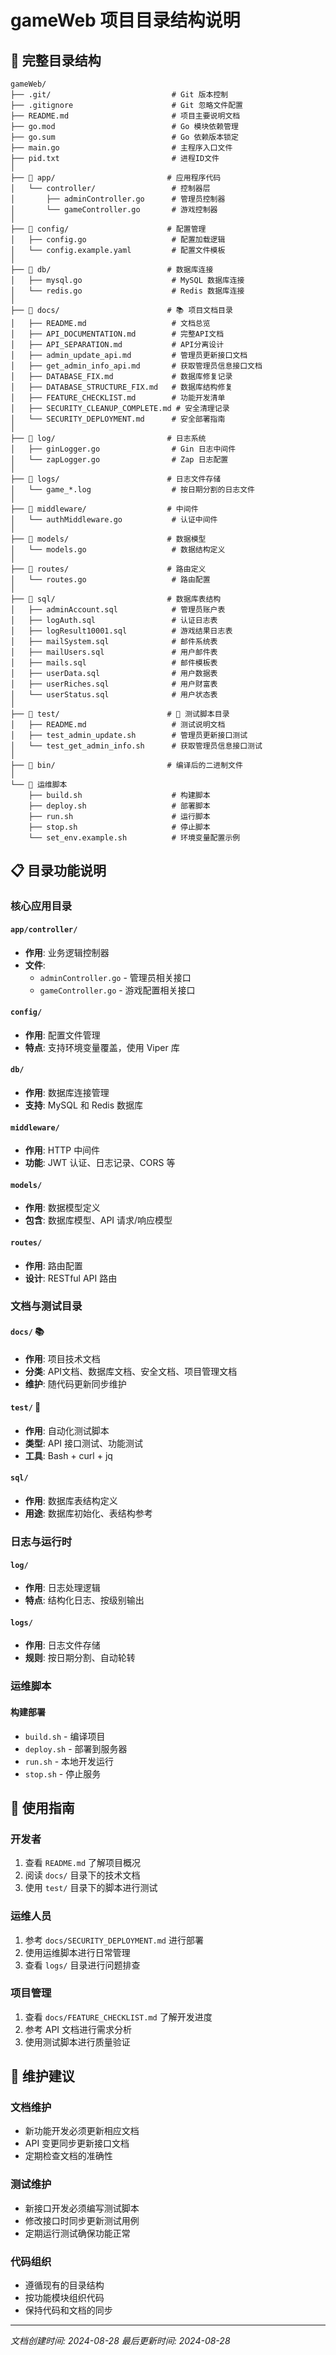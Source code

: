 # gameWeb 项目目录结构说明

## 📁 完整目录结构

```
gameWeb/
├── .git/                           # Git 版本控制
├── .gitignore                      # Git 忽略文件配置
├── README.md                       # 项目主要说明文档
├── go.mod                          # Go 模块依赖管理
├── go.sum                          # Go 依赖版本锁定
├── main.go                         # 主程序入口文件
├── pid.txt                         # 进程ID文件
│
├── 📂 app/                         # 应用程序代码
│   └── controller/                 # 控制器层
│       ├── adminController.go      # 管理员控制器
│       └── gameController.go       # 游戏控制器
│
├── 📂 config/                      # 配置管理
│   ├── config.go                   # 配置加载逻辑
│   └── config.example.yaml         # 配置文件模板
│
├── 📂 db/                          # 数据库连接
│   ├── mysql.go                    # MySQL 数据库连接
│   └── redis.go                    # Redis 数据库连接
│
├── 📂 docs/                        # 📚 项目文档目录
│   ├── README.md                   # 文档总览
│   ├── API_DOCUMENTATION.md        # 完整API文档
│   ├── API_SEPARATION.md           # API分离设计
│   ├── admin_update_api.md         # 管理员更新接口文档
│   ├── get_admin_info_api.md       # 获取管理员信息接口文档
│   ├── DATABASE_FIX.md             # 数据库修复记录
│   ├── DATABASE_STRUCTURE_FIX.md   # 数据库结构修复
│   ├── FEATURE_CHECKLIST.md        # 功能开发清单
│   ├── SECURITY_CLEANUP_COMPLETE.md # 安全清理记录
│   └── SECURITY_DEPLOYMENT.md      # 安全部署指南
│
├── 📂 log/                         # 日志系统
│   ├── ginLogger.go                # Gin 日志中间件
│   └── zapLogger.go                # Zap 日志配置
│
├── 📂 logs/                        # 日志文件存储
│   └── game_*.log                  # 按日期分割的日志文件
│
├── 📂 middleware/                  # 中间件
│   └── authMiddleware.go           # 认证中间件
│
├── 📂 models/                      # 数据模型
│   └── models.go                   # 数据结构定义
│
├── 📂 routes/                      # 路由定义
│   └── routes.go                   # 路由配置
│
├── 📂 sql/                         # 数据库表结构
│   ├── adminAccount.sql            # 管理员账户表
│   ├── logAuth.sql                 # 认证日志表
│   ├── logResult10001.sql          # 游戏结果日志表
│   ├── mailSystem.sql              # 邮件系统表
│   ├── mailUsers.sql               # 用户邮件表
│   ├── mails.sql                   # 邮件模板表
│   ├── userData.sql                # 用户数据表
│   ├── userRiches.sql              # 用户财富表
│   └── userStatus.sql              # 用户状态表
│
├── 📂 test/                        # 🧪 测试脚本目录
│   ├── README.md                   # 测试说明文档
│   ├── test_admin_update.sh        # 管理员更新接口测试
│   └── test_get_admin_info.sh      # 获取管理员信息接口测试
│
├── 📂 bin/                         # 编译后的二进制文件
│
└── 📄 运维脚本
    ├── build.sh                    # 构建脚本
    ├── deploy.sh                   # 部署脚本
    ├── run.sh                      # 运行脚本
    ├── stop.sh                     # 停止脚本
    └── set_env.example.sh          # 环境变量配置示例
```

## 📋 目录功能说明

### 核心应用目录

#### `app/controller/`
- **作用**: 业务逻辑控制器
- **文件**: 
  - `adminController.go` - 管理员相关接口
  - `gameController.go` - 游戏配置相关接口

#### `config/`
- **作用**: 配置文件管理
- **特点**: 支持环境变量覆盖，使用 Viper 库

#### `db/`
- **作用**: 数据库连接管理
- **支持**: MySQL 和 Redis 数据库

#### `middleware/`
- **作用**: HTTP 中间件
- **功能**: JWT 认证、日志记录、CORS 等

#### `models/`
- **作用**: 数据模型定义
- **包含**: 数据库模型、API 请求/响应模型

#### `routes/`
- **作用**: 路由配置
- **设计**: RESTful API 路由

### 文档与测试目录

#### `docs/` 📚
- **作用**: 项目技术文档
- **分类**: API文档、数据库文档、安全文档、项目管理文档
- **维护**: 随代码更新同步维护

#### `test/` 🧪
- **作用**: 自动化测试脚本
- **类型**: API 接口测试、功能测试
- **工具**: Bash + curl + jq

#### `sql/`
- **作用**: 数据库表结构定义
- **用途**: 数据库初始化、表结构参考

### 日志与运行时

#### `log/`
- **作用**: 日志处理逻辑
- **特点**: 结构化日志、按级别输出

#### `logs/`
- **作用**: 日志文件存储
- **规则**: 按日期分割、自动轮转

### 运维脚本

#### 构建部署
- `build.sh` - 编译项目
- `deploy.sh` - 部署到服务器
- `run.sh` - 本地开发运行
- `stop.sh` - 停止服务

## 🚀 使用指南

### 开发者
1. 查看 `README.md` 了解项目概况
2. 阅读 `docs/` 目录下的技术文档
3. 使用 `test/` 目录下的脚本进行测试

### 运维人员
1. 参考 `docs/SECURITY_DEPLOYMENT.md` 进行部署
2. 使用运维脚本进行日常管理
3. 查看 `logs/` 目录进行问题排查

### 项目管理
1. 查看 `docs/FEATURE_CHECKLIST.md` 了解开发进度
2. 参考 API 文档进行需求分析
3. 使用测试脚本进行质量验证

## 📝 维护建议

### 文档维护
- 新功能开发必须更新相应文档
- API 变更同步更新接口文档
- 定期检查文档的准确性

### 测试维护
- 新接口开发必须编写测试脚本
- 修改接口时同步更新测试用例
- 定期运行测试确保功能正常

### 代码组织
- 遵循现有的目录结构
- 按功能模块组织代码
- 保持代码和文档的同步

---

*文档创建时间: 2024-08-28*
*最后更新时间: 2024-08-28*